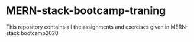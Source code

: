 # MERN-stack-bootcamp-traning
This repository contains all the assignments and exercises given in MERN-stack bootcamp2020
